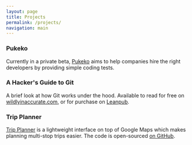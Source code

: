 ```yaml
---
layout: page
title: Projects
permalink: /projects/
navigation: main
---
```


### Pukeko

Currently in a private beta, [Pukeko](https://pukeko.io/) aims to help companies hire the right developers by providing simple coding tests.

### A Hacker's Guide to Git

A brief look at how Git works under the hood. Available to read for free on [wildlyinaccurate.com](/a-hackers-guide-to-git/), or for purchase on [Leanpub](https://leanpub.com/a-hackers-guide-to-git).

### Trip Planner

[Trip Planner](https://wildlyinaccurate.com/trip-planner/) is a lightweight interface on top of Google Maps which makes planning multi-stop trips easier. The code is open-sourced [on GitHub](https://github.com/wildlyinaccurate/trip-planner).
